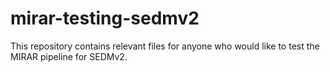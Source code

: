 # mirar-testing-sedmv2
This repository contains relevant files for anyone who would like to test the MIRAR pipeline for SEDMv2. 

